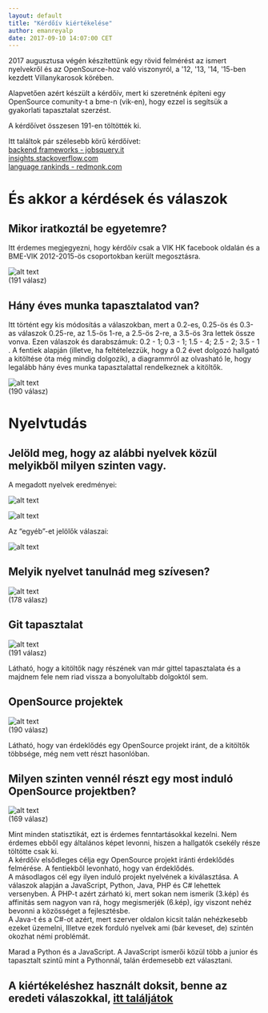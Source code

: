 ```yaml
---
layout: default
title: "Kérdőív kiértékelése"
author: emanreyalp
date: 2017-09-10 14:07:00 CET
---
```


2017 augusztusa végén készítettünk egy rövid felmérést az ismert nyelvekről és az OpenSource-hoz való viszonyról, a '12, '13, '14, '15-ben kezdett Villanykarosok körében.

Alapvetően azért készült a kérdőív, mert ki szeretnénk építeni egy OpenSource comunity-t a bme-n (vik-en), hogy ezzel is segítsük a gyakorlati tapasztalat szerzést. 


A kérdőívet összesen 191-en töltötték ki.

Itt találtok pár szélesebb körű kérdőívet:  
[backend frameworks - jobsquery.it](https://jobsquery.it/stats/backend-frameworks/group)  
[insights.stackoverflow.com](https://insights.stackoverflow.com/survey/2017#overview)  
[language rankinds - redmonk.com](https://redmonk.com/sogrady/2017/03/17/language-rankings-1-17/)


És akkor a kérdések és válaszok
==========

Mikor iratkoztál be egyetemre?
--------

Itt érdemes megjegyezni, hogy kérdőív csak a VIK HK facebook oldalán és a BME-VIK 2012-2015-ös csoportokban került megosztásra.

![alt text]( surveys/17/pictures/beiratkozas-eve.jpg "Beiratkzoás éve")  
(191 válasz)

Hány éves munka tapasztalatod van?
--------

Itt történt egy kis módosítás a válaszokban, mert a 0.2-es, 0.25-ös és 0.3-as válaszok 0.25-re, az 1.5-ös 1-re, a 2.5-ös 2-re, a 3.5-ös 3ra lettek össze vonva. Ezen válaszok és darabszámuk: 0.2 - 1; 0.3 - 1; 1.5 - 4; 2.5 -  2; 3.5 - 1 . 
A fentiek alapján (illetve, ha feltételezzük, hogy a 0.2 évet dolgozó hallgató a kitöltése óta még mindig dolgozik), a diagrammról az olvasható le, hogy legalább hány éves munka tapasztalattal rendelkeznek a kitöltők.



![alt text]( surveys/17/pictures/munkatapasztalat.jpg "munkatapasztalat években megadva")  
(190 válasz)


Nyelvtudás
========

Jelöld meg, hogy az alábbi nyelvek közül melyikből milyen szinten vagy.
--------

A megadott nyelvek eredményei:

![alt text]( surveys/17/pictures/nepszeru-nyelvek.jpg "népszerű nyelvek")

![alt text]( surveys/17/pictures/kevesbe-nepszeru-nyelvek.jpg "kevésbé népszerű nyelvek")

Az “egyéb”-et jelölők válaszai:

![alt text]( surveys/17/pictures/egyeb-nyelvek.jpg "egyéb nyelvek")


Melyik nyelvet tanulnád meg szívesen?
--------
![alt text]( surveys/17/pictures/szivesen-tanulando-nyelvek.jpg "Szívesen tanulandó nyelvek")  
(178 válasz)


Git tapasztalat
--------

![alt text]( surveys/17/pictures/git-tapasztalat.jpg "Git tapasztalat")  
(191 válasz)

Látható, hogy a kitöltők nagy részének van már gittel tapasztalata és a majdnem fele nem riad vissza a bonyolultabb dolgoktól sem.


OpenSource projektek
--------

![alt text]( surveys/17/pictures/opensource-tapasztalat.jpg "OpenSource projektek")  
(190 válasz)


Látható, hogy van érdeklődés egy OpenSource projekt iránt, de a kitöltők többsége, még nem vett részt hasonlóban.


Milyen szinten vennél részt egy most induló OpenSource projektben?
--------

![alt text]( surveys/17/pictures/opensource-affinitas.jpg "OpenSource projektekhet érdeklődés")  
(169 válasz)



Mint minden statisztikát, ezt is érdemes fenntartásokkal kezelni. Nem érdemes ebből egy általános képet levonni, hiszen a hallgatók csekély része töltötte csak ki.  
A kérdőív elsődleges célja egy OpenSource projekt iránti érdeklődés felmérése. A fentiekből levonható, hogy van érdeklődés.  
A másodlagos cél egy ilyen induló projekt nyelvének a kiválasztása. A válaszok alapján a JavaScript, Python, Java, PHP és C# lehettek versenyben. A PHP-t azért zárható ki, mert sokan nem ismerik (3.kép) és affinitás sem nagyon van rá, hogy megismerjék (6.kép), így viszont nehéz bevonni a közösséget a fejlesztésbe.   
A Java-t és a C#-ot azért, mert szerver oldalon kicsit talán nehézkesebb ezeket üzemelni, Illetve ezek forduló nyelvek ami (bár keveset, de) szintén okozhat némi problémát. 

Marad a Python és a JavaScript. A JavaScript ismerői közül több a junior és tapasztalt szintű mint a Pythonnál, talán érdemesebb ezt választani.



A kiértékeléshez használt doksit, benne az eredeti válaszokkal, [itt találjátok](surveys/17/languages_stat.xlsx)
----------